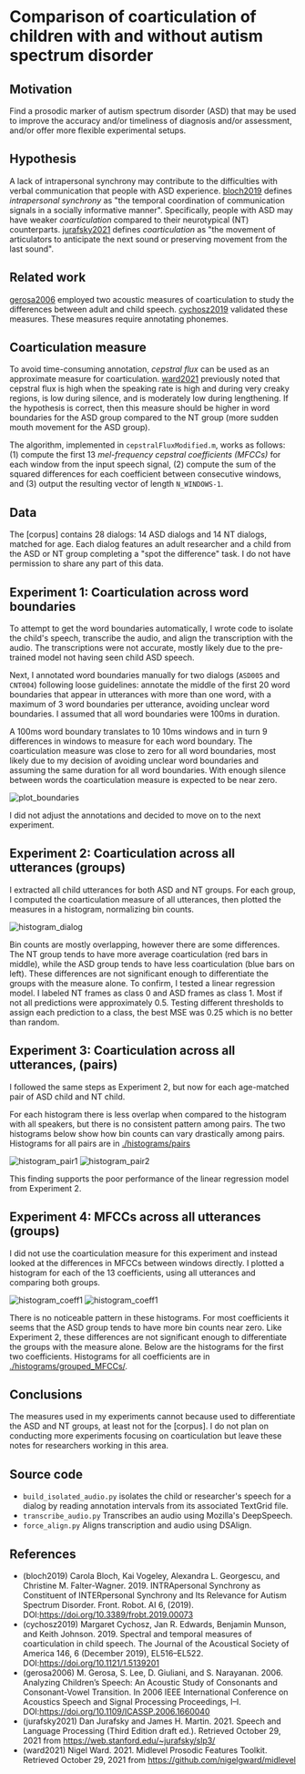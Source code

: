 # Comparison of coarticulation of children with and without autism spectrum disorder

## Motivation

Find a prosodic marker of autism spectrum disorder (ASD) that may be used to improve the accuracy and/or timeliness of diagnosis and/or assessment, and/or offer more flexible experimental setups.

## Hypothesis

A lack of intrapersonal synchrony may contribute to the difficulties with verbal
communication that people with ASD experience. [bloch2019](#references) defines
*intrapersonal synchrony* as "the temporal coordination of communication signals
in a socially informative manner". Specifically, people with ASD may have weaker
*coarticulation* compared to their neurotypical (NT) counterparts. [jurafsky2021](#references) defines *coarticulation* as "the movement of
articulators to anticipate the next sound or preserving movement from the last
sound".

## Related work

[gerosa2006](#references) employed two acoustic measures of coarticulation to
study the differences between adult and child speech.
[cychosz2019](#references) validated these measures. These measures require
annotating phonemes.

## Coarticulation measure

To avoid time-consuming annotation, *cepstral flux* can be used as an approximate measure for coarticulation. [ward2021](#references) previously noted that cepstral flux is high when the speaking rate is high and during very creaky regions, is low during silence, and is moderately low during lengthening. If the hypothesis is correct, then this measure should be higher in word boundaries for the ASD group compared to the NT group (more sudden mouth movement for the ASD group).

The algorithm, implemented in `cepstralFluxModified.m`, works as follows: (1) compute the first 13 *mel-frequency cepstral coefficients (MFCCs)* for each window from the input speech signal, (2) compute the sum of the squared differences for each coefficient between consecutive windows, and (3) output the resulting vector of length `N_WINDOWS-1`.

## Data

The [corpus] contains 28 dialogs: 14 ASD dialogs and 14 NT dialogs,
matched for age. Each dialog features an adult researcher and a child from the
ASD or NT group completing a "spot the difference" task. I do not have
permission to share any part of this data.

## Experiment 1: Coarticulation across word boundaries

To attempt to get the word boundaries automatically, I wrote code to isolate the child's speech, transcribe the audio, and align the transcription with the audio. The transcriptions were not accurate, mostly likely due to the pre-trained model not having seen child ASD speech.

Next, I annotated word boundaries manually for two dialogs (`ASD005` and `CNT004`) following loose guidelines: annotate the middle of the first 20 word boundaries that appear in utterances with more than one word, with a maximum of 3 word boundaries per utterance, avoiding unclear word boundaries. I assumed that all word boundaries were 100ms in duration.

A 100ms word boundary translates to 10 10ms windows and in turn 9 differences in
windows to measure for each word boundary. The coarticulation measure was close to zero for all word
boundaries, most
likely due to my decision of avoiding unclear word boundaries and assuming the
same duration for all
word boundaries. With enough
silence between words the coarticulation measure is expected to be near zero.

![plot_boundaries](/images/plot_boundaries.jpg)

I did not adjust the annotations and decided to move on to the next experiment.

## Experiment 2: Coarticulation across all utterances (groups)

I extracted all child utterances for both ASD and NT groups. For each group, I
computed the coarticulation measure of all utterances, then plotted the measures
in a histogram, normalizing bin counts.

![histogram_dialog](/images/histogram_dialog.png)

Bin counts are mostly overlapping, however there are some differences. The NT group tends to have more average coarticulation (red bars in middle), while the ASD group tends to have less coarticulation (blue bars on left). These differences are not significant enough to differentiate the groups with the measure alone. To confirm, I tested a linear regression model. I labeled NT frames as class 0 and ASD frames as class 1. Most if not all predictions were approximately 0.5. Testing different thresholds to assign each prediction to a class, the best MSE was 0.25 which is no better than random.

## Experiment 3: Coarticulation across all utterances, (pairs)

I followed the same steps as Experiment 2, but now for each age-matched pair of ASD child and NT child.

For each histogram there is less overlap when compared to the histogram with all
speakers, but there is no consistent pattern among pairs. The two histograms
below show how bin counts can vary drastically among pairs. Histograms for all
pairs are
in [./histograms/pairs](./histograms/pairs/)

![histogram_pair1](/images/histogram_pair1.png)
![histogram_pair2](/images/histogram_pair2.jpg)

This finding
supports the poor performance of the linear regression model from Experiment 2.

## Experiment 4: MFCCs across all utterances (groups)

I did not use the coarticulation measure for this experiment and instead looked
at the differences in MFCCs between windows directly. I plotted a histogram for
each of the 13 coefficients, using all utterances and comparing both groups.

![histogram_coeff1](/images/histogram_coeff1.jpg)
![histogram_coeff1](/images/histogram_coeff1.jpg)

There is no noticeable pattern in these histograms. For most coefficients it seems that the ASD group tends to have more bin counts near zero. Like Experiment 2, these differences are not significant enough to differentiate the groups with the measure alone. Below are the histograms for the first two coefficients. Histograms for all coefficients are in [./histograms/grouped_MFCCs/](./histograms/grouped_MFCCs/).

## Conclusions

The measures used in my experiments cannot because used to differentiate the ASD and NT groups, at least not for the [corpus]. I do not plan on conducting more experiments focusing on coarticulation but leave these notes for researchers working in this area.

## Source code

- `build_isolated_audio.py` isolates the child or researcher's speech for a dialog by reading annotation intervals from its associated TextGrid file.
- `transcribe_audio.py` Transcribes an audio using Mozilla's DeepSpeech.
- `force_align.py` Aligns transcription and audio using DSAlign.

## References

- (bloch2019) Carola Bloch, Kai Vogeley, Alexandra L. Georgescu, and Christine M. Falter-Wagner. 2019. INTRApersonal Synchrony as Constituent of INTERpersonal Synchrony and Its Relevance for Autism Spectrum Disorder. Front. Robot. AI 6, (2019). DOI:<https://doi.org/10.3389/frobt.2019.00073>
- (cychosz2019) Margaret Cychosz, Jan R. Edwards, Benjamin Munson, and Keith Johnson. 2019. Spectral and temporal measures of coarticulation in child speech. The Journal of the Acoustical Society of America 146, 6 (December 2019), EL516–EL522. DOI:<https://doi.org/10.1121/1.5139201>
- (gerosa2006) M. Gerosa, S. Lee, D. Giuliani, and S. Narayanan. 2006. Analyzing Children’s Speech: An Acoustic Study of Consonants and Consonant-Vowel Transition. In 2006 IEEE International Conference on Acoustics Speech and Signal Processing Proceedings, I–I. DOI:<https://doi.org/10.1109/ICASSP.2006.1660040>
- (jurafsky2021) Dan Jurafsky and James H. Martin. 2021. Speech and Language Processing (Third Edition draft ed.). Retrieved October 29, 2021 from <https://web.stanford.edu/~jurafsky/slp3/>
- (ward2021) Nigel Ward. 2021. Midlevel Prosodic Features Toolkit. Retrieved October 29, 2021 from <https://github.com/nigelgward/midlevel>
